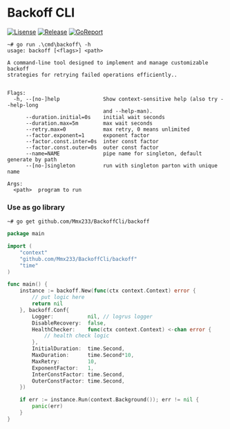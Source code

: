 # Backoff CLI

[![Lisense](https://img.shields.io/github/license/Mmx233/BackoffCli)](https://github.com/Mmx233/GoReleaseCli/blob/main/LICENSE)
[![Release](https://img.shields.io/github/v/release/Mmx233/BackoffCli?color=blueviolet&include_prereleases)](https://github.com/Mmx233/GoReleaseCli/releases)
[![GoReport](https://goreportcard.com/badge/github.com/Mmx233/BackoffCli)](https://goreportcard.com/report/github.com/Mmx233/GoReleaseCli)

```shell
~# go run .\cmd\backoff\ -h                      
usage: backoff [<flags>] <path>

A command-line tool designed to implement and manage customizable backoff
strategies for retrying failed operations efficiently..


Flags:
  -h, --[no-]help              Show context-sensitive help (also try --help-long
                               and --help-man).
      --duration.initial=0s    initial wait seconds
      --duration.max=5m        max wait seconds
      --retry.max=0            max retry, 0 means unlimited
      --factor.exponent=1      exponent factor
      --factor.const.inter=0s  inter const factor
      --factor.const.outer=0s  outer const factor
      --name=NAME              pipe name for singleton, default generate by path
      --[no-]singleton         run with singleton parton with unique name

Args:
  <path>  program to run
```

### Use as go library

```shell
~# go get github.com/Mmx233/BackoffCli/backoff
```

```go
package main

import (
	"context"
	"github.com/Mmx233/BackoffCli/backoff"
	"time"
)

func main() {
	instance := backoff.New(func(ctx context.Context) error {
		// put logic here
		return nil
	}, backoff.Conf{
		Logger:           nil, // logrus logger
		DisableRecovery:  false,
		HealthChecker:    func(ctx context.Context) <-chan error {
			// health check logic
		},
		InitialDuration:  time.Second,
		MaxDuration:      time.Second*10,
		MaxRetry:         10,
		ExponentFactor:   1,
		InterConstFactor: time.Second,
		OuterConstFactor: time.Second,
	})

	if err := instance.Run(context.Background()); err != nil {
		panic(err)
	}
}

```